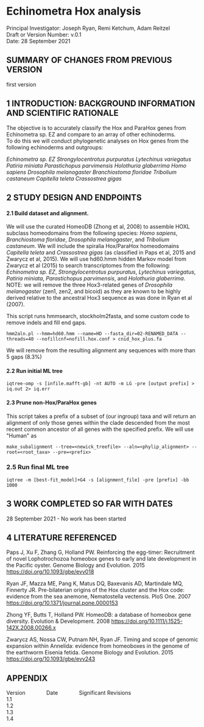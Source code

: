 # Echinometra Hox analysis 
 Principal Investigator: Joseph Ryan, Remi Ketchum, Adam Reitzel  
 Draft or Version Number: v.0.1  
 Date: 28 September 2021  

## SUMMARY OF CHANGES FROM PREVIOUS VERSION
first version
  
## 1 INTRODUCTION: BACKGROUND INFORMATION AND SCIENTIFIC RATIONALE  

  The objective is to accurately classify the Hox and ParaHox genes from Echinometra sp. EZ and compare to an array of other echinoderms.  
  To do this we will conduct phylogenetic analyses on Hox genes from the following echinoderms and outgroups:

  *Echinometra sp. EZ*
  *Strongylocentrotus purpuratus*
  *Lytechinus variegatus*
  *Patiria miniata*
  *Parastichopus parvimensis*
  *Holothuria glaberrima*
  *Homo sapiens*
  *Drosophila melanogaster*
  *Branchiostoma floridae*
  *Tribolium castaneum*
  *Capitella teleta*
  *Crassostrea gigas*
  
## 2 STUDY DESIGN AND ENDPOINTS  

#### 2.1 Build dataset and alignment.

We will use the curated HomeoDB (Zhong et al, 2008) to assemble HOXL subclass homeodomains from the following species: *Homo sapiens*, *Branchiostoma floridae*, 
  *Drosophila melanogaster*, and *Tribolium castaneum*. We will include the spiralia Hox/ParaHox homeodomains *Capitella teleta* and 
  *Crassostrea gigas* (as classified in Paps et al, 2015 and Zwarycz et al, 2015). We will use hd60.hmm hidden Markov model from Zwarycz et al (2015) 
  to search transcriptomes from the following:  *Echinometra sp. EZ*, *Strongylocentrotus purpuratus*, *Lytechinus variegatus*, *Patiria miniata*, 
  *Parastichopus parvimensis*, and *Holothuria glaberrima*. NOTE: we will remove the three Hox3-related genes of 
  *Drosophila melanogaster* (zen1, zen2, and bicoid) as they are known to be highly derived relative to the ancestral Hox3 sequence as was done in Ryan et al (2007).

This script runs hmmsearch, stockholm2fasta, and some custom code to remove indels and fill end gaps.
```
hmm2aln.pl --hmm=hd60.hmm --name=HD --fasta_dir=02-RENAMED_DATA --threads=40 --nofillcnf=nofill.hox.conf > cnid_hox_plus.fa
```
We will remove from the resulting alignment any sequences with more than 5 gaps (8.3%)

#### 2.2 Run initial ML tree

```
iqtree-omp -s [infile.mafft-gb] -nt AUTO -m LG -pre [output prefix] > iq.out 2> iq.err
```

#### 2.3 Prune non-Hox/ParaHox genes

This script takes a prefix of a subset of (our ingroup) taxa and will return an alignment of only those genes within the clade descended from the most recent common ancestor of all genes with the specified prefix. We will use "Human" as 
```
make_subalignment --tree=<newick_treefile> --aln=<phylip_alignment> --root=<root_taxa> --pre=<prefix>
```

### 2.5 Run final ML tree
```
iqtree -m [best-fit_model]+G4 -s [alignment_file] -pre [prefix] -bb 1000
```

## 3 WORK COMPLETED SO FAR WITH DATES  

28 September 2021 - No work has been started

## 4 LITERATURE REFERENCED  

  Paps J, Xu F, Zhang G, Holland PW. Reinforcing the egg-timer: Recruitment of novel Lophotrochozoa homeobox genes to early and late development in the Pacific oyster. Genome Biology and Evolution. 2015 https://doi.org/10.1093/gbe/evv018

  Ryan JF, Mazza ME, Pang K, Matus DQ, Baxevanis AD, Martindale MQ, Finnerty JR. Pre-bilaterian origins of the Hox cluster and the Hox code: evidence from the sea anemone, Nematostella vectensis. PloS One. 2007 https://doi.org/10.1371/journal.pone.0000153

  Zhong YF, Butts T, Holland PW. HomeoDB: a database of homeobox gene diversity. Evolution & Development. 2008 https://doi.org/10.1111/j.1525-142X.2008.00266.x

  Zwarycz AS, Nossa CW, Putnam NH, Ryan JF. Timing and scope of genomic expansion within Annelida: evidence from homeoboxes in the genome of the earthworm Eisenia fetida. Genome Biology and Evolution. 2015 https://doi.org/10.1093/gbe/evv243
  
## APPENDIX

Version&nbsp; &nbsp; &nbsp; &nbsp;&nbsp;&nbsp;&nbsp;&nbsp;&nbsp; &nbsp;Date&nbsp; &nbsp; &nbsp; &nbsp; &nbsp; &nbsp; &nbsp; Significant Revisions  
1.1  
1.2  
1.3  
1.4  
